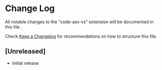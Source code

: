 # Change Log

All notable changes to the "code-ass-vs" extension will be documented in this file.

Check [Keep a Changelog](http://keepachangelog.com/) for recommendations on how to structure this file.

## [Unreleased]

- Initial release